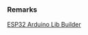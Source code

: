 ### Remarks
[ESP32 Arduino Lib Builder](https://docs.espressif.com/projects/arduino-esp32/en/latest/esp-idf_component.html#esp32-arduino-lib-builder)